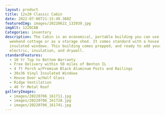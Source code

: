 ```yaml
---
layout: product
title: 12x20 Classic Cabin
date: 2022-07-06T21:15:49.308Z
featuredImg: images/20220622_132939.jpg
imgAlt: 1220CAB
Categories: inventory
description: The Cabin is an economical, portable building you can use as a
  weekend cottage or as a storage shed. It comes standard with a house door and
  insulated windows. This building comes prepped, and ready to add your own
  electric, insulation, and drywall.
standardFeatures:
  - 10 Yr Top to Bottom Warranty
  - Free Delivery within 50 miles of Benton IL
  - 4 ft Porch w/Premium Black Aluminum Posts and Railings
  - 30x36 Vinyl Insulated Windows
  - House Door w/Half Glass
  - Ridge Ventilation
  - 40 Yr Metal Roof
galleryImages:
  - images/20220706_161711.jpg
  - images/20220706_161728.jpg
  - images/20220706_161741.jpg
---
```

